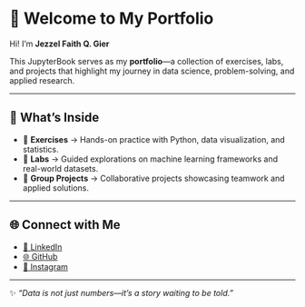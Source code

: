 # 👋 Welcome to My Portfolio

Hi! I’m **Jezzel Faith Q. Gier**

This JupyterBook serves as my **portfolio**—a collection of exercises, labs, and projects that highlight my journey in data science, problem-solving, and applied research.  

---

## 📂 What’s Inside
- 📘 **Exercises** → Hands-on practice with Python, data visualization, and statistics.  
- 🔬 **Labs** → Guided explorations on machine learning frameworks and real-world datasets.  
- 👥 **Group Projects** → Collaborative projects showcasing teamwork and applied solutions.  

---

## 🌐 Connect with Me
- [💼 LinkedIn](https://www.linkedin.com/in/jezzel-faith-gier)  
- [🌐 GitHub](https://github.com/Jzelfthr)  
- [📸 Instagram](https://www.instagram.com/jzelfthr/)  

---

✨ *“Data is not just numbers—it’s a story waiting to be told.”*  
